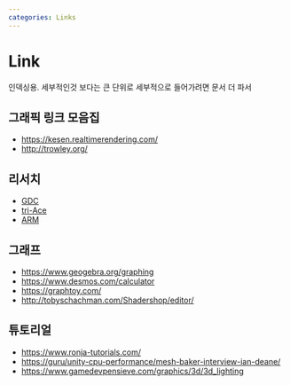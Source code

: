 ```yaml
---
categories: Links
---
```


# Link

인덱싱용. 세부적인것 보다는 큰 단위로
세부적으로 들어가려면 문서 더 파서

## 그래픽 링크 모음집

- <https://kesen.realtimerendering.com/>
- <http://trowley.org/>

## 리서치

- [GDC](https://www.gdcvault.com/)
- [tri-Ace](http://research.tri-ace.com/)
- [ARM](https://developer.arm.com/solutions/graphics-and-gaming/gaming-engine/unity/presentations)

## 그래프

- <https://www.geogebra.org/graphing>
- <https://www.desmos.com/calculator>
- <https://graphtoy.com/>
- <http://tobyschachman.com/Shadershop/editor/>

## 튜토리얼

- <https://www.ronja-tutorials.com/>
- <https://guru/unity-cpu-performance/mesh-baker-interview-ian-deane/>
- <https://www.gamedevpensieve.com/graphics/3d/3d_lighting>
